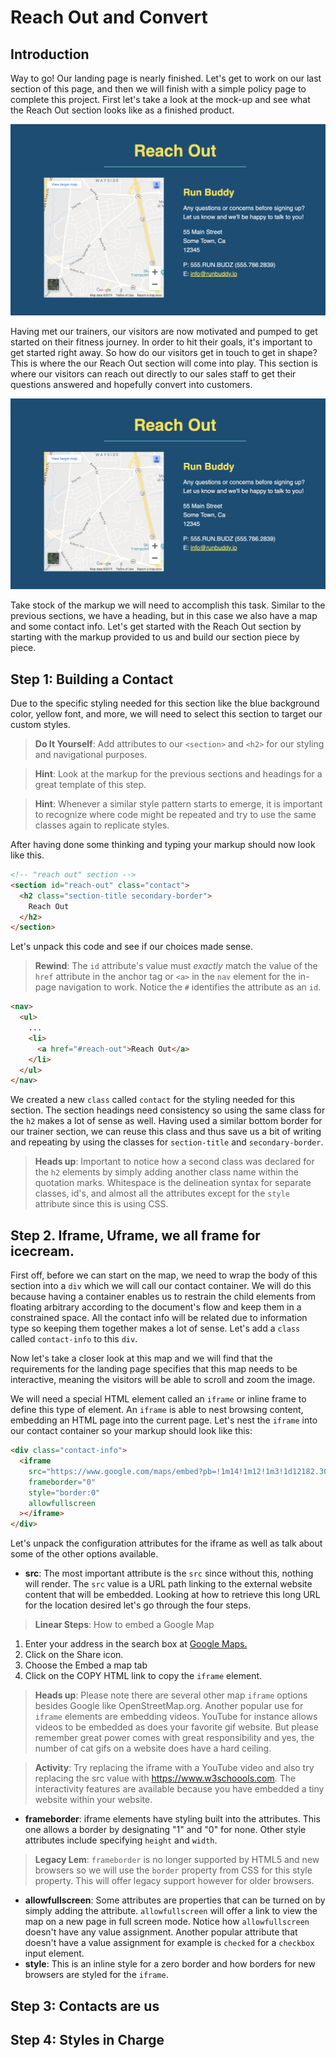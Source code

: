 # Reach Out and Convert

## Introduction

Way to go! Our landing page is nearly finished. Let's get to work on our last section of this page, and then we will finish with a simple policy page to complete this project. First let's take a look at the mock-up and see what the Reach Out section looks like as a finished product.

![Reach-Out Mock-up](./assets/step-6/100-RO-mock-up.png)

Having met our trainers, our visitors are now motivated and pumped to get started on their fitness journey. In order to hit their goals, it's important to get started right away. So how do our visitors get in touch to get in shape? This is where the our Reach Out section will come into play. This section is where our visitors can reach out directly to our sales staff to get their questions answered and hopefully convert into customers.

![Reach-Out Mock-up](./assets/step-6/100-RO-mock-up.png)

Take stock of the markup we will need to accomplish this task. Similar to the previous sections, we have a heading, but in this case we also have a map and some contact info. Let's get started with the Reach Out section by starting with the markup provided to us and build our section piece by piece.

## Step 1: Building a Contact

Due to the specific styling needed for this section like the blue background color, yellow font, and more, we will need to select this section to target our custom styles.

> **Do It Yourself**: Add attributes to our `<section>` and `<h2>` for our styling and navigational purposes.

> **Hint**: Look at the markup for the previous sections and headings for a great template of this step.

> **Hint**: Whenever a similar style pattern starts to emerge, it is important to recognize where code might be repeated and try to use the same classes again to replicate styles.

After having done some thinking and typing your markup should now look like this.

```html
<!-- "reach out" section -->
<section id="reach-out" class="contact">
  <h2 class="section-title secondary-border">
    Reach Out
  </h2>
</section>
```

Let's unpack this code and see if our choices made sense.

> **Rewind**: The `id` attribute's value must _exactly_ match the value of the `href` attribute in the anchor tag or `<a>` in the `nav` element for the in-page navigation to work. Notice the `#` identifies the attribute as an `id`.

```html
<nav>
  <ul>
    ...
    <li>
      <a href="#reach-out">Reach Out</a>
    </li>
  </ul>
</nav>
```

We created a new `class` called `contact` for the styling needed for this section. The section headings need consistency so using the same class for the `h2` makes a lot of sense as well. Having used a similar bottom border for our trainer section, we can reuse this class and thus save us a bit of writing and repeating by using the classes for `section-title` and `secondary-border`.

> **Heads up**: Important to notice how a second class was declared for the `h2` elements by simply adding another class name within the quotation marks. Whitespace is the delineation syntax for separate classes, id's, and almost all the attributes except for the `style` attribute since this is using CSS.

## Step 2. Iframe, Uframe, we all frame for icecream.

First off, before we can start on the map, we need to wrap the body of this section into a `div` which we will call our contact container. We will do this because having a container enables us to restrain the child elements from floating arbitrary according to the document's flow and keep them in a constrained space. All the contact info will be related due to information type so keeping them together makes a lot of sense. Let's add a `class` called `contact-info` to this `div`.

Now let's take a closer look at this map and we will find that the requirements for the landing page specifies that this map needs to be interactive, meaning the visitors will be able to scroll and zoom the image.

We will need a special HTML element called an `iframe` or inline frame to define this type of element. An `iframe` is able to nest browsing content, embedding an HTML page into the current page.
Let's nest the `iframe` into our contact container so your markup should look like this:

```html
<div class="contact-info">
  <iframe
    src="https://www.google.com/maps/embed?pb=!1m14!1m12!1m3!1d12182.30520634488!2d-74.0652613!3d40.2407219!2m3!1f0!2f0!3f0!3m2!1i1024!2i768!4f13.1!5e0!3m2!1sen!2sus!4v1561060983193!5m2!1sen!2sus"
    frameborder="0"
    style="border:0"
    allowfullscreen
  ></iframe>
</div>
```
Let's unpack the configuration attributes for the iframe as well as talk about some of the other options available. 
* **src**:  The most important attribute is the `src` since without this, nothing will render.  The `src` value is a URL path linking to the external website content that will be embedded.  Looking at how to retrieve this long URL for the location desired let's go through the four steps.
> **Linear Steps**: How to embed a Google Map
1) Enter your address in the search box at [Google Maps.](https://www.google.com/maps)
2) Click on the Share icon.
3) Choose the Embed a map tab
4) Click on the COPY HTML link to copy the `iframe` element.

> **Heads up**: Please note there are several other map `iframe` options besides Google like OpenStreetMap.org.
Another popular use for `iframe` elements are embedding videos.  YouTube for instance allows videos to be embedded as does your favorite gif website.  But please remember great power comes with great responsibility and yes, the number of cat gifs on a website does have a hard ceiling.

> **Activity**: Try replacing the iframe with a YouTube video and also try replacing the src value with https://www.w3schoools.com.  The interactivity features are available because you have embedded a tiny website within your website.
<!-- <iframe src="https://giphy.com/embed/xT0xeJpnrWC4XWblEk" width="280" height="120" frameBorder="0" class="giphy-embed"></iframe> -->

* **frameborder**: iframe elements have styling built into the attributes.  This one allows a border by designating "1" and "0" for none.  Other style attributes include specifying `height` and `width`.  
> **Legacy Lem**: `frameborder` is no longer supported by HTML5 and new browsers so we will use the `border` property from CSS for this style property.  This will offer legacy support however for older browsers.

* **allowfullscreen**: Some attributes are properties that can be turned on by simply adding the attribute.  `allowfullscreen` will offer a link to view the map on a new page in full screen mode. Notice how `allowfullscreen` doesn't have any value assignment.  Another popular attribute that doesn't have a value assignment for example is `checked` for a `checkbox` input element.
* **style**: This is an inline style for a zero border and how borders for new browsers are styled for the `iframe`.

## Step 3: Contacts are us

## Step 4: Styles in Charge
